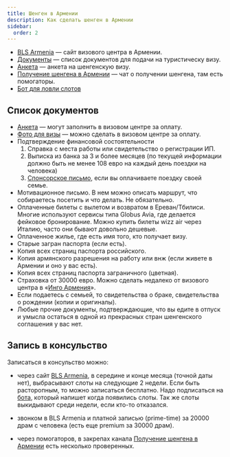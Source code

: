 ```yaml
---
title: Шенген в Армении
description: Как сделать шенген в Армении
sidebar:
  order: 2
---
```


- [BLS Armenia](https://armenia.blsspainvisa.com/) — cайт визового центра в Армении.
- [Документы](https://armenia.blsspainvisa.com/short_term_visa.php) — cписок документов для подачи на туристическу визу.
- [Анкета](https://armenia.blsspainvisa.com/short_term_visa.php) — анкета на шенгенскую визу.
- [Получение шенгена в Армении](https://t.me/shengen_am) — чат о получении шенгена, там есть помогаторы.
- [Бот для ловли слотов](https://t.me/bls_status_bot)

## Список документов

- [Анкета](https://armenia.blsspainvisa.com/short_term_visa.php) — могут заполнить в визовом центре за оплату.
- [Фото для визы](https://armenia.blsspainvisa.com/short_term_visa.php) — можно сделать в визовом центре за оплату.
- Подтверждение финансовой состоятельности
  1. Справка с места работы или свидетельство о регистрации ИП.
  2. Выписка из банка за 3 и более месяцев (по текущей информации должно быть не менее 108 евро на каждый день поездки на человека)
  3. [Спонсорское письмо](https://docs.google.com/document/d/1Cpx1LtyDA8WTTgoit3Bzu-s6XdTNhAJWFYiykRR30Dc/edit?usp=sharing), если вы оплачиваете поездку своей семье.
- Мотивационное письмо. В нем можно описать маршрут, что собираетесь посетить и что делать. Не обязательно.
- Оплаченные билеты c вылетом и возвратом в Ереван/Тбилиси. Многие используют сервисы типа Globus Avia, где делается фейковое бронирование. Можно купить билеты wizz air через Италию, часто они бывают довольно дешевые. 
- Оплаченное жилье, где есть имя того, кто получает визу. 
- Старые загран паспорта (если есть).
- Копия всех страниц паспорта российского.
- Копия армянского разрешения на работу или внж (если живете в Армении и оно у вас есть).
- Копия всех страниц паспорта заграничного (цветная).
- Страховка от 30000 евро. Можно сделать недалеко от визового центра в «[Инго Армения](https://maps.app.goo.gl/XN51miX2UTVcrXU18)».
- Если подаетесь с семьей, то свидетельства о браке, свидетельства о рождении (копии и оригиналы).
- Любые прочие документы, подтверждающие, что вы едите в отпуск и умысла остаться в одной из прекрасных стран шенгенского соглашения у вас нет.

## Запись в консульство

Записаться в консульство можно:

- через сайт [BLS Armenia](https://armenia.blsspainvisa.com/), в середине и конце месяца (точной даты нет), выбрасывают слоты на следующие 2 недели. Если быть расторопным, то можно записаться бесплатно. Надо подписаться на [бота](https://t.me/bls_status_bot), который напишет когда появились слоты. Так же слоты выкидывают среди недели, если кто-то отказался.
- звонком в BLS Armenia и платной записью (prime-time) за 20000 драм с человека (есть еще premium за 30000 драм).

- через помогаторов, в закрепах канала [Получение шенгена в Армении](https://t.me/shengen_am) есть несколько проверенных.
